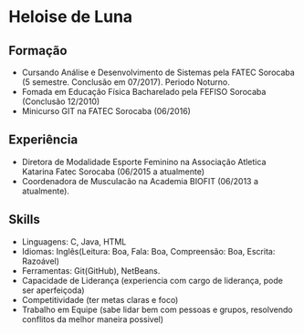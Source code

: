 # Heloise de Luna

## Formação
- Cursando Análise e Desenvolvimento de Sistemas pela FATEC Sorocaba (5 semestre. Conclusão em 07/2017). Periodo Noturno.
- Fomada em Educação Física Bacharelado pela FEFISO Sorocaba (Conclusão 12/2010)  
- Minicurso GIT na FATEC Sorocaba (06/2016)  

## Experiência
- Diretora de Modalidade Esporte Feminino na Associação Atletica Katarina Fatec Sorocaba (06/2015 a atualmente)
- Coordenadora de Musculacão na Academia BIOFIT (06/2013 a atualmente).

## Skills
- Linguagens: C, Java, HTML
- Idiomas: Inglês(Leitura: Boa, Fala: Boa, Compreensão: Boa, Escrita: Razoável)
- Ferramentas: Git(GitHub), NetBeans.
- Capacidade de Liderança (experiencia com cargo de liderança, pode ser aperfeiçoda)
- Competitividade (ter metas claras e foco)
- Trabalho em Equipe (sabe lidar bem com pessoas e grupos, resolvendo conflitos da melhor maneira possivel)